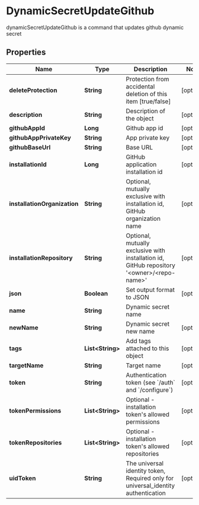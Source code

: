 

# DynamicSecretUpdateGithub

dynamicSecretUpdateGithub is a command that updates github dynamic secret

## Properties

Name | Type | Description | Notes
------------ | ------------- | ------------- | -------------
**deleteProtection** | **String** | Protection from accidental deletion of this item [true/false] |  [optional]
**description** | **String** | Description of the object |  [optional]
**githubAppId** | **Long** | Github app id |  [optional]
**githubAppPrivateKey** | **String** | App private key |  [optional]
**githubBaseUrl** | **String** | Base URL |  [optional]
**installationId** | **Long** | GitHub application installation id |  [optional]
**installationOrganization** | **String** | Optional, mutually exclusive with installation id, GitHub organization name |  [optional]
**installationRepository** | **String** | Optional, mutually exclusive with installation id, GitHub repository &#39;&lt;owner&gt;/&lt;repo-name&gt;&#39; |  [optional]
**json** | **Boolean** | Set output format to JSON |  [optional]
**name** | **String** | Dynamic secret name | 
**newName** | **String** | Dynamic secret new name |  [optional]
**tags** | **List&lt;String&gt;** | Add tags attached to this object |  [optional]
**targetName** | **String** | Target name |  [optional]
**token** | **String** | Authentication token (see &#x60;/auth&#x60; and &#x60;/configure&#x60;) |  [optional]
**tokenPermissions** | **List&lt;String&gt;** | Optional - installation token&#39;s allowed permissions |  [optional]
**tokenRepositories** | **List&lt;String&gt;** | Optional - installation token&#39;s allowed repositories |  [optional]
**uidToken** | **String** | The universal identity token, Required only for universal_identity authentication |  [optional]



